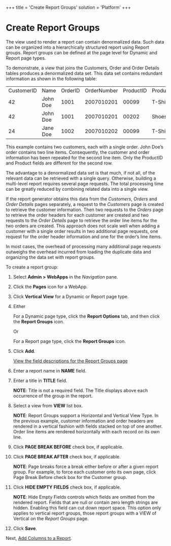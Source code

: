 +++
title = 'Create Report Groups'
solution = 'Platform'
+++

# Create Report Groups

The view used to render a report can contain denormalized data. Such
data can be organized into a hierarchically structured report using
Report groups. Report groups can be defined at the page level for
Dynamic and Report page types.

To demonstrate, a view that joins the Customers, Order and Order Details
tables produces a denormalized data set. This data set contains
redundant information as shown in the following table:

|            |          |         |             |           |         |
| ---------- | -------- | ------- | ----------- | --------- | ------- |
| CustomerID | Name     | OrderID | OrderNumber | ProductID | Product |
| 42         | John Doe | 1001    | 2007010201  | 00099     | T-Shirt |
| 42         | John Doe | 1001    | 2007010201  | 00202     | Shoes   |
| 24         | Jane Doe | 1002    | 2007010202  | 00099     | T-Shirt |

This example contains two customers, each with a single order. John
Doe’s order contains two line items. Consequently, the customer and
order information has been repeated for the second line item. Only the
ProductID and Product fields are different for the second row.

The advantage to a denormalized data set is that much, if not all, of
the relevant data can be retrieved with a single query. Otherwise,
building a multi-level report requires several page requests. The total
processing time can be greatly reduced by combining related data into a
single view.

If the report generator obtains this data from the *Customers*, *Orders*
and *Order Details* pages separately, a request to the *Customers* page
is created to retrieve the customer information. Then two requests to
the *Orders* page to retrieve the order headers for each customer are
created and two requests to the *Order Details* page to retrieve the
order line items for the two orders are created. This approach does not
scale well when adding a customer with a single order results in two
additional page requests, one request for the order header information
and one for the order’s line items.

In most cases, the overhead of processing many additional page requests
outweighs the overhead incurred from loading the duplicate data and
organizing the data set with report groups.

To create a report group:

1.  Select **Admin \> WebApps** in the *Navigation* pane.

2.  Click the **Pages** icon for a WebApp.

3.  Click **Vertical View** for a Dynamic or Report page type.

4.  Either
    
    For a Dynamic page type, click the **Report Options** tab, and then
    click the **Report Groups** icon.
    
    Or
    
    For a Report page type, click the **Report Groups** icon.

5.  Click **Add**.
    
    [View the field descriptions for the Report Groups
    page](../Sys_Admin/Page_Desc/Report%20Groups.htm)

6.  Enter a report name in **NAME** field.

7.  Enter a title in **TITLE** field.
    
    **NOTE**: Title is not a required field. The Title displays above
    each occurrence of the group in the report.

8.  Select a view from **VIEW** list box.
    
    **NOTE**: Report Groups support a Horizontal and Vertical View Type.
    In the previous example, customer information and order headers are
    rendered in a vertical fashion with fields stacked on top of one
    another. Order line items are rendered horizontally with each record
    on its own line.

9.  Click **PAGE BREAK BEFORE** check box, if applicable.

10. Click **PAGE BREAK AFTER** check box, if applicable.
    
    **NOTE**: Page breaks force a break either before or after a given
    report group. For example, to force each customer onto its own page,
    click Page Break Before check box for the Customer group.

11. Click **HIDE EMPTY FIELDS** check box, if applicable.
    
    **NOTE**: Hide Empty Fields controls which fields are omitted from
    the rendered report. Fields that are null or contain zero length
    strings are hidden. Enabling this field can cut down report space.
    This option only applies to vertical report groups, those report
    groups with a VIEW of Vertical on the *Report Groups* page.

12. Click **Save**.

Next, [Add Columns to a Report](Add%20Columns%20to%20a%20Report.htm).
